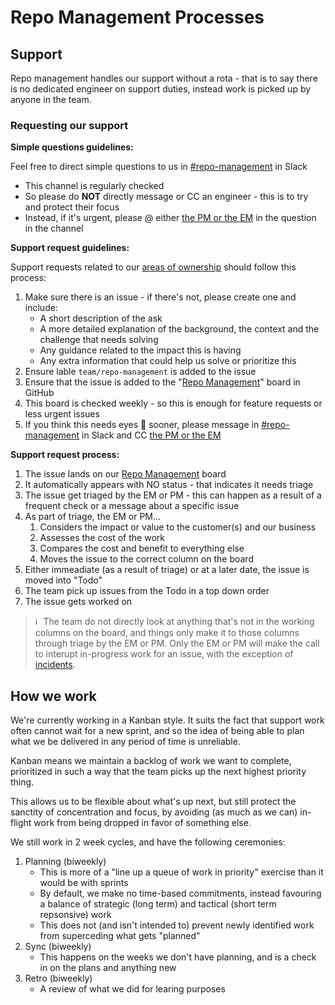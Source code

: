 # Repo Management Processes

## Support

Repo management handles our support without a rota - that is to say there is no dedicated engineer on support duties, instead work is picked up by anyone in the team.

### Requesting our support

**Simple questions guidelines:**

Feel free to direct simple questions to us in [#repo-management](https://sourcegraph.slack.com/archives/C02EDAQAJQZ) in Slack

- This channel is regularly checked
- So please do **NOT** directly message or CC an engineer - this is to try and protect their focus
- Instead, if it's urgent, please @ either [the PM or the EM](index.md#members) in the question in the channel

**Support request guidelines:**

Support requests related to our [areas of ownership](index.md#responsibilities) should follow this process:

1. Make sure there is an issue - if there's not, please create one and include:
   - A short description of the ask
   - A more detailed explanation of the background, the context and the challenge that needs solving
   - Any guidance related to the impact this is having
   - Any extra information that could help us solve or prioritize this
2. Ensure lable `team/repo-management` is added to the issue
3. Ensure that the issue is added to the "[Repo Management](https://github.com/orgs/sourcegraph/projects/209)" board in GitHub
4. This board is checked weekly - so this is enough for feature requests or less urgent issues
5. If you think this needs eyes 👀 sooner, please message in [#repo-management](https://sourcegraph.slack.com/archives/C02EDAQAJQZ) in Slack and CC [the PM or the EM](index.md#members)

**Support request process:**

1. The issue lands on our [Repo Management](https://github.com/orgs/sourcegraph/projects/209) board
2. It automatically appears with NO status - that indicates it needs triage
3. The issue get triaged by the EM or PM - this can happen as a result of a frequent check or a message about a specific issue
4. As part of triage, the EM or PM...
   1. Considers the impact or value to the customer(s) and our business
   2. Assesses the cost of the work
   3. Compares the cost and benefit to everything else
   4. Moves the issue to the correct column on the board
5. Either immeadiate (as a result of triage) or at a later date, the issue is moved into "Todo"
6. The team pick up issues from the Todo in a top down order
7. The issue gets worked on

> ℹ️ The team do not directly look at anything that's not in the working columns on the board, and things only make it to those columns through triage by the EM or PM. Only the EM or PM will make the call to interupt in-progress work for an issue, with the exception of [incidents](../../process/incidents/index.md).

## How we work

We're currently working in a Kanban style. It suits the fact that support work often cannot wait for a new sprint, and so the idea of being able to plan what we be delivered in any period of time is unreliable.

Kanban means we maintain a backlog of work we want to complete, prioritized in such a way that the team picks up the next highest priority thing.

This allows us to be flexible about what's up next, but still protect the sanctity of concentration and focus, by avoiding (as much as we can) in-flight work from being dropped in favor of something else.

We still work in 2 week cycles, and have the following ceremonies:

1. Planning (biweekly)
   - This is more of a "line up a queue of work in priority" exercise than it would be with sprints
   - By default, we make no time-based commitments, instead favouring a balance of strategic (long term) and tactical (short term repsonsive) work
   - This does not (and isn't intended to) prevent newly identified work from superceding what gets "planned"
2. Sync (biweekly)
   - This happens on the weeks we don't have planning, and is a check in on the plans and anything new
3. Retro (biweekly)
   - A review of what we did for learing purposes
